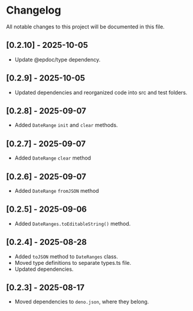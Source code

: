 # Changelog

All notable changes to this project will be documented in this file.

## [0.2.10] - 2025-10-05

- Update @epdoc/type dependency.

## [0.2.9] - 2025-10-05

- Updated dependencies and reorganized code into src and test folders.

## [0.2.8] - 2025-09-07

- Added `DateRange` `init` and `clear` methods.

## [0.2.7] - 2025-09-07

- Added `DateRange` `clear` method

## [0.2.6] - 2025-09-07

- Added `DateRange` `fromJSON` method

## [0.2.5] - 2025-09-06

- Added `DateRanges.toEditableString()` method.

## [0.2.4] - 2025-08-28

- Added `toJSON` method to `DateRanges` class.
- Moved type definitions to separate types.ts file.
- Updated dependencies.

## [0.2.3] - 2025-08-17

- Moved dependencies to `deno.json`, where they belong.
